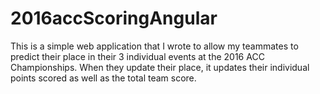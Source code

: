 # 2016accScoringAngular
This is a simple web application that I wrote to allow my teammates to predict their place in their 3 individual events at the 2016 ACC Championships. When they update their place, it updates their individual points scored as well as the total team score.
